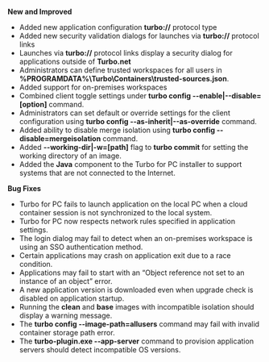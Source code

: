 **New and Improved**

- Added new application configuration **turbo://** protocol type
- Added new security validation dialogs for launches via **turbo://** protocol links
- Launches via **turbo://** protocol links display a security dialog for applications outside of **Turbo.net**
- Administrators can define trusted workspaces for all users in **%PROGRAMDATA%\Turbo\Containers\trusted-sources.json**.
- Added support for on-premises workspaces
- Combined client toggle settings under **turbo config --enable|--disable=[option]** command.
- Administrators can set default or override settings for the client configuration using **turbo config --as-inherit|--as-override** command.
- Added ability to disable merge isolation using **turbo config --disable=mergeisolation** command.
- Added **--working-dir|-w=[path]** flag to **turbo commit** for setting the working directory of an image.
- Added the **Java** component to the Turbo for PC installer to support systems that are not connected to the Internet.

**Bug Fixes**

- Turbo for PC fails to launch application on the local PC when a cloud container session is not synchronized to the local system.
- Turbo for PC now respects network rules specified in application settings.
- The login dialog may fail to detect when an on-premises workspace is using an SSO authentication method.
- Certain applications may crash on application exit due to a race condition.
- Applications may fail to start with an “Object reference not set to an instance of an object” error.
- A new application version is downloaded even when upgrade check is disabled on application startup.
- Running the **clean** and **base** images with incompatible isolation should display a warning message.
- The **turbo config --image-path=allusers** command may fail with invalid container storage path error.
- The **turbo-plugin.exe --app-server** command to provision application servers should detect incompatible OS versions.



